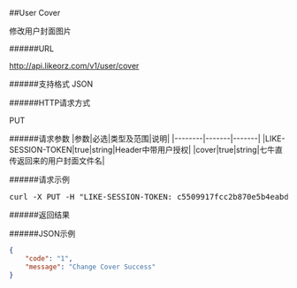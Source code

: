 ##User Cover修改用户封面图片######URLhttp://api.likeorz.com/v1/user/cover######支持格式JSON######HTTP请求方式PUT######请求参数|参数|必选|类型及范围|说明||--------|-------|-------||LIKE-SESSION-TOKEN|true|string|Header中带用户授权||cover|true|string|七牛直传返回来的用户封面文件名|######请求示例<pre>curl -X PUT -H "LIKE-SESSION-TOKEN: c5509917fcc2b870e5b4eabd4de7cd39" -d 'cover=cover_8.jpg' http://api.likeorz.com/v2/user/cover</pre>######返回结果######JSON示例```json{    "code": "1",     "message": "Change Cover Success"}```